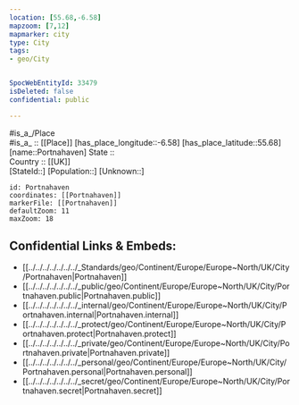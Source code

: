 ```yaml
---
location: [55.68,-6.58] 
mapzoom: [7,12] 
mapmarker: city 
type: City
tags:
- geo/City


SpocWebEntityId: 33479
isDeleted: false
confidential: public

---
```

#is_a_/Place  
#is_a_ :: [[Place]] 
[has_place_longitude::-6.58] 
[has_place_latitude::55.68] 
[name::Portnahaven] 
State ::  
Country :: [[UK]]  
[StateId::] 
[Population::] 
[Unknown::] 


```leaflet
id: Portnahaven
coordinates: [[Portnahaven]] 
markerFile: [[Portnahaven]] 
defaultZoom: 11 
maxZoom: 18
```


## Confidential Links & Embeds: 
- [[../../../../../../../_Standards/geo/Continent/Europe/Europe~North/UK/City/Portnahaven|Portnahaven]] 
- [[../../../../../../../_public/geo/Continent/Europe/Europe~North/UK/City/Portnahaven.public|Portnahaven.public]] 
- [[../../../../../../../_internal/geo/Continent/Europe/Europe~North/UK/City/Portnahaven.internal|Portnahaven.internal]] 
- [[../../../../../../../_protect/geo/Continent/Europe/Europe~North/UK/City/Portnahaven.protect|Portnahaven.protect]] 
- [[../../../../../../../_private/geo/Continent/Europe/Europe~North/UK/City/Portnahaven.private|Portnahaven.private]] 
- [[../../../../../../../_personal/geo/Continent/Europe/Europe~North/UK/City/Portnahaven.personal|Portnahaven.personal]] 
- [[../../../../../../../_secret/geo/Continent/Europe/Europe~North/UK/City/Portnahaven.secret|Portnahaven.secret]] 
